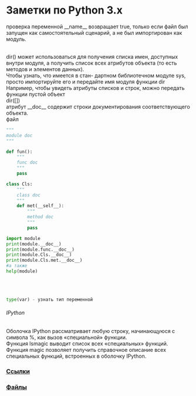 # Заметки по Python 3.x

проверка переменной \_\_name\_\_ возвращает true, только если файл был запущен как самостоятельный сценарий, а  не был импортирован как модуль.
<br/>
<br/>

dir()  может использоваться для получения списка имен, доступных внутри модуля, а
получить список всех атрибутов объекта (то есть методов и  элементов данных).
<br>
Чтобы узнать, что имеется в стан-
дартном библиотечном модуле sys, просто импортируйте его и передайте имя
модуля функции dir
<br/>
Например, чтобы увидеть атрибуты списков и  строк, можно передать функции пустой объект<br/>
dir([])
<br/>
атрибут \_\_doc\_\_ содержит строки документирования соответствующего объекта.
<br/>
файл
```python
"""
module doc
"""

def fun():
    """
    func doc
    """
    pass

class Cls:
    """
    class doc
    """
    def met(__self__):
        """
        method doc
        """
        pass
```

```python
import module
print(module.__doc__)
print(module.func.__doc__)
print(module.Cls.__doc__)
print(module.Cls.met.__doc__)
#а также
help(module)
```
<br/>
<br/>

```python
type(var) - узнать тип переменной
```

###### IPython
Оболочка IPython рассматривает любую строку, начинающуюся
с символа %, как вызов «специальной» функции.
<br/>
Функция lsmagic выводит список всех «специальных» функций.
<br/>
Функция magic позволяет получить
справочное описание всех специальных функций, встроенных в оболочку IPython.

### [Ссылки](/python/links.md)
### [Файлы](/python/files/)

